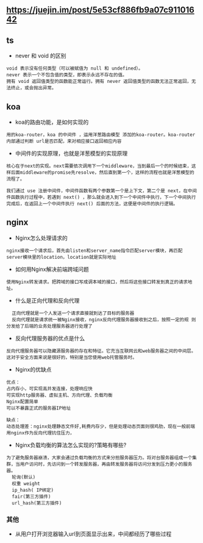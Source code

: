 
## https://juejin.im/post/5e53cf886fb9a07c91101642

## ts

- never 和 void 的区别

```
void 表示没有任何类型（可以被赋值为 null 和 undefined）。
never 表示一个不包含值的类型，即表示永远不存在的值。
拥有 void 返回值类型的函数能正常运行。拥有 never 返回值类型的函数无法正常返回，无法终止，或会抛出异常。
```

## koa 
- koa的路由功能，是如何实现的
```
用的koa-router，koa 的中间件 ，运用洋葱路由模型 添加的koa-router。koa-router内部通过判断 url是否匹配，来对相应接口返回相应内容
```

- 中间件的实现原理，也就是洋葱模型的实现原理
```
核心在于next的实现。next需要依次调用下一个middleware，当到最后一个的时候结束，这样后面middleware的promise先resolve，然后直到第一个，这样的流程也就是洋葱模型的流程了。

我们通过 use 注册中间件，中间件函数有两个参数第一个是上下文，第二个是 next，在中间件函数执行过程中，若遇到 next() ，那么就会进入到下一个中间件中执行，下一个中间执行完成后，在返回上一个中间件执行 next() 后面的方法，这便是中间件的执行逻辑。

```


## nginx
- Nginx怎么处理请求的

```
nginx接收一个请求后，首先由listen和server_name指令匹配server模块，再匹配server模块里的location，location就是实际地址
```

- 如何用Nginx解决前端跨域问题
```
使用Nginx转发请求。把跨域的接口写成调本域的接口，然后将这些接口转发到真正的请求地址。
```

- 什么是正向代理和反向代理
```
  正向代理就是一个人发送一个请求直接就到达了目标的服务器
  反向代理就是请求统一被Nginx接收，nginx反向代理服务器接收到之后，按照一定的规 则分发给了后端的业务处理服务器进行处理了
```
- 反向代理服务器的优点是什么
```
反向代理服务器可以隐藏源服务器的存在和特征。它充当互联网云和web服务器之间的中间层。这对于安全方面来说是很好的，特别是当您使用web托管服务时。
```
- Nginx的优缺点
```
优点：
占内存小，可实现高并发连接，处理响应快
可实现http服务器、虚拟主机、方向代理、负载均衡
Nginx配置简单
可以不暴露正式的服务器IP地址

缺点：
动态处理差：nginx处理静态文件好,耗费内存少，但是处理动态页面则很鸡肋，现在一般前端用nginx作为反向代理抗住压力，

```
- Nginx负载均衡的算法怎么实现的?策略有哪些?

```
为了避免服务器崩溃，大家会通过负载均衡的方式来分担服务器压力。将对台服务器组成一个集群，当用户访问时，先访问到一个转发服务器，再由转发服务器将访问分发到压力更小的服务器。
  轮询(默认)
  权重 weight
  ip_hash( IP绑定)
  fair(第三方插件)
  url_hash(第三方插件)
```

### 其他

- 从用户打开浏览器输入url到页面显示出来，中间都经历了哪些过程
